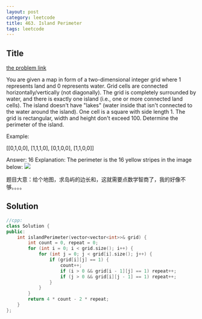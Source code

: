 ```yaml
---
layout: post
category: leetcode
title: 463. Island Perimeter
tags: leetcode
---
```

## Title
[the problem link](https://leetcode.com/problems/island-perimeter/description/)

You are given a map in form of a two-dimensional integer grid where 1 represents land and 0 represents water. Grid cells are connected horizontally/vertically (not diagonally). The grid is completely surrounded by water, and there is exactly one island (i.e., one or more connected land cells). The island doesn't have "lakes" (water inside that isn't connected to the water around the island). One cell is a square with side length 1. The grid is rectangular, width and height don't exceed 100. Determine the perimeter of the island.

Example:

[[0,1,0,0],
 [1,1,1,0],
 [0,1,0,0],
 [1,1,0,0]]

Answer: 16
Explanation: The perimeter is the 16 yellow stripes in the image below:
![](https://leetcode.com/static/images/problemset/island.png)

题目大意：给个地图，求岛屿的边长和，这就需要点数学智商了，我的好像不够。。。。


## Solution
```c++
//cpp:
class Solution {
public:
	int islandPerimeter(vector<vector<int>>& grid) {
		int count = 0, repeat = 0;
		for (int i = 0; i < grid.size(); i++) {
			for (int j = 0; j < grid[i].size(); j++) {
				if (grid[i][j] == 1) {
					count++;
					if (i > 0 && grid[i - 1][j] == 1) repeat++;
					if (j > 0 && grid[i][j - 1] == 1) repeat++;
				}
			}
		}
		return 4 * count - 2 * repeat;
	}
};
```
